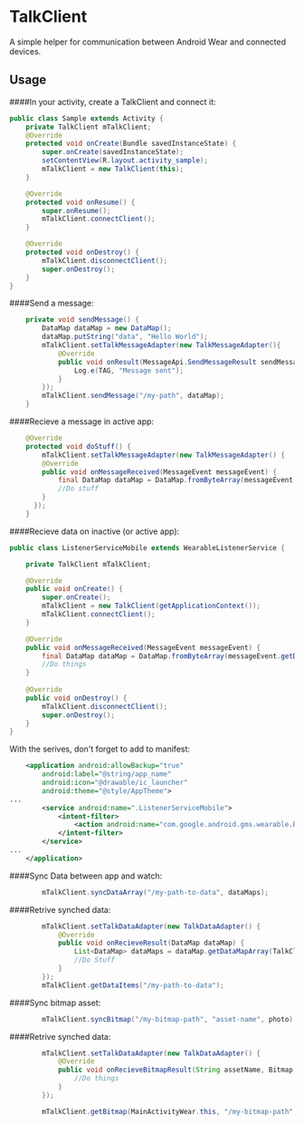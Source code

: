TalkClient
=======

A simple helper for communication between Android Wear and connected devices.

Usage
--------

####In your activity, create a TalkClient and connect it:

```java
public class Sample extends Activity {
    private TalkClient mTalkClient;
    @Override
    protected void onCreate(Bundle savedInstanceState) {
        super.onCreate(savedInstanceState);
        setContentView(R.layout.activity_sample);
        mTalkClient = new TalkClient(this);
    }

    @Override
    protected void onResume() {
        super.onResume();
        mTalkClient.connectClient();
    }

    @Override
    protected void onDestroy() {
        mTalkClient.disconnectClient();
        super.onDestroy();
    }
}
```

####Send a message:

```java
    private void sendMessage() {
        DataMap dataMap = new DataMap();
        dataMap.putString("data", "Hello World");
        mTalkClient.setTalkMessageAdapter(new TalkMessageAdapter(){
            @Override
            public void onResult(MessageApi.SendMessageResult sendMessageResult) {
                Log.e(TAG, "Message sent");
            }
        });
        mTalkClient.sendMessage("/my-path", dataMap);
    }
```

####Recieve a message in active app:

```java
    @Override
    protected void doStuff() {
        mTalkClient.setTalkMessageAdapter(new TalkMessageAdapter() {
        @Override
        public void onMessageReceived(MessageEvent messageEvent) {
            final DataMap dataMap = DataMap.fromByteArray(messageEvent.getData());
            //Do stuff
        }
      });
    }
```

####Recieve data on inactive (or active app):

```java
public class ListenerServiceMobile extends WearableListenerService {

    private TalkClient mTalkClient;

    @Override
    public void onCreate() {
        super.onCreate();
        mTalkClient = new TalkClient(getApplicationContext());
        mTalkClient.connectClient();
    }

    @Override
    public void onMessageReceived(MessageEvent messageEvent) {
        final DataMap dataMap = DataMap.fromByteArray(messageEvent.getData());
        //Do things
    }
    
    @Override
    public void onDestroy() {
        mTalkClient.disconnectClient();
        super.onDestroy();
    }
}
``` 

With the serives, don't forget to add to manifest:

```xml
    <application android:allowBackup="true"
        android:label="@string/app_name"
        android:icon="@drawable/ic_launcher"
        android:theme="@style/AppTheme">
...
        <service android:name=".ListenerServiceMobile">
            <intent-filter>
                <action android:name="com.google.android.gms.wearable.BIND_LISTENER" />
            </intent-filter>
        </service>
...
    </application>
```

####Sync Data between app and watch:

```java
        mTalkClient.syncDataArray("/my-path-to-data", dataMaps);
```

####Retrive synched data:

```java
        mTalkClient.setTalkDataAdapter(new TalkDataAdapter() {
            @Override
            public void onRecieveResult(DataMap dataMap) {
                List<DataMap> dataMaps = dataMap.getDataMapArray(TalkClient.DATA_ARRAY);
                //Do Stuff
            }
        });
        mTalkClient.getDataItems("/my-path-to-data");
```

####Sync bitmap asset:

```java
        mTalkClient.syncBitmap("/my-bitmap-path", "asset-name", photo);
```

####Retrive synched data:

```java
        mTalkClient.setTalkDataAdapter(new TalkDataAdapter() {
            @Override
            public void onRecieveBitmapResult(String assetName, Bitmap bitmap) {
                //Do things
            }
        });

        mTalkClient.getBitmap(MainActivityWear.this, "/my-bitmap-path", "asset-name");
```
